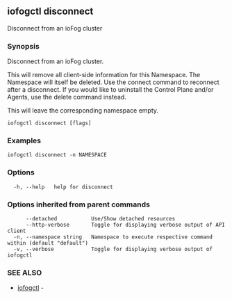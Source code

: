 ## iofogctl disconnect

Disconnect from an ioFog cluster

### Synopsis

Disconnect from an ioFog cluster.

This will remove all client-side information for this Namespace. The Namespace will itself be deleted.
Use the connect command to reconnect after a disconnect.
If you would like to uninstall the Control Plane and/or Agents, use the delete command instead.

This will leave the corresponding namespace empty.

```
iofogctl disconnect [flags]
```

### Examples

```
iofogctl disconnect -n NAMESPACE
```

### Options

```
  -h, --help   help for disconnect
```

### Options inherited from parent commands

```
      --detached           Use/Show detached resources
      --http-verbose       Toggle for displaying verbose output of API client
  -n, --namespace string   Namespace to execute respective command within (default "default")
  -v, --verbose            Toggle for displaying verbose output of iofogctl
```

### SEE ALSO

* [iofogctl](iofogctl.md)	 - 


